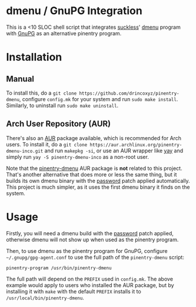 # dmenu / GnuPG Integration

This is a <10 SLOC shell script that integrates [suckless](https://suckless.org/)' [dmenu](https://tools.suckless.org/dmenu/) program with [GnuPG](https://gnupg.org/) as an alternative pinentry program.

# Installation

## Manual

To install this, do a `git clone https://github.com/drincoxyz/pinentry-dmenu`, configure `config.mk` for your system and run `sudo make install`. Similarly, to uninstall run `sudo make uninstall`.

## Arch User Repository (AUR)

There's also an [AUR](https://aur.archlinux.org/) package available, which is recommended for Arch users. To install it, do a `git clone https://aur.archlinux.org/pinentry-dmenu-inco.git` and run `makepkg -si`, or use an AUR wrapper like [yay](https://aur.archlinux.org/packages/yay/) and simply run `yay -S pinentry-dmenu-inco` as a non-root user.

Note that the [pinentry-dmenu](https://aur.archlinux.org/packages/pinentry-dmenu) AUR package is **not** related to this project. That's another alternative that does more or less the same thing, but it builds its own dmenu binary with the [password](https://tools.suckless.org/dmenu/patches/password/) patch applied automatically. This project is much simpler, as it uses the first dmenu binary it finds on the system.

# Usage

Firstly, you will need a dmenu build with the [password](https://tools.suckless.org/dmenu/patches/password/) patch applied, otherwise dmenu will not show up when used as the pinentry program.

Then, to use dmenu as the pinentry program for GnuPG, configure `~/.gnupg/gpg-agent.conf` to use the full path of the `pinentry-dmenu` script:

```
pinentry-program /usr/bin/pinentry-dmenu
```

The full path will depend on the `PREFIX` used in `config.mk`. The above example would apply to users who installed the AUR package, but by installing it with `make` with the default `PREFIX` installs it to `/usr/local/bin/pinentry-dmenu`.

